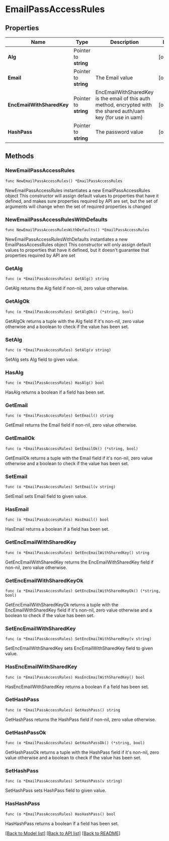 # EmailPassAccessRules

## Properties

Name | Type | Description | Notes
------------ | ------------- | ------------- | -------------
**Alg** | Pointer to **string** |  | [optional] 
**Email** | Pointer to **string** | The Email value | [optional] 
**EncEmailWithSharedKey** | Pointer to **string** | EncEmailWithSharedKey is the email of this auth method, encrypted with the shared auth/uam key (for use in uam) | [optional] 
**HashPass** | Pointer to **string** | The password value | [optional] 

## Methods

### NewEmailPassAccessRules

`func NewEmailPassAccessRules() *EmailPassAccessRules`

NewEmailPassAccessRules instantiates a new EmailPassAccessRules object
This constructor will assign default values to properties that have it defined,
and makes sure properties required by API are set, but the set of arguments
will change when the set of required properties is changed

### NewEmailPassAccessRulesWithDefaults

`func NewEmailPassAccessRulesWithDefaults() *EmailPassAccessRules`

NewEmailPassAccessRulesWithDefaults instantiates a new EmailPassAccessRules object
This constructor will only assign default values to properties that have it defined,
but it doesn't guarantee that properties required by API are set

### GetAlg

`func (o *EmailPassAccessRules) GetAlg() string`

GetAlg returns the Alg field if non-nil, zero value otherwise.

### GetAlgOk

`func (o *EmailPassAccessRules) GetAlgOk() (*string, bool)`

GetAlgOk returns a tuple with the Alg field if it's non-nil, zero value otherwise
and a boolean to check if the value has been set.

### SetAlg

`func (o *EmailPassAccessRules) SetAlg(v string)`

SetAlg sets Alg field to given value.

### HasAlg

`func (o *EmailPassAccessRules) HasAlg() bool`

HasAlg returns a boolean if a field has been set.

### GetEmail

`func (o *EmailPassAccessRules) GetEmail() string`

GetEmail returns the Email field if non-nil, zero value otherwise.

### GetEmailOk

`func (o *EmailPassAccessRules) GetEmailOk() (*string, bool)`

GetEmailOk returns a tuple with the Email field if it's non-nil, zero value otherwise
and a boolean to check if the value has been set.

### SetEmail

`func (o *EmailPassAccessRules) SetEmail(v string)`

SetEmail sets Email field to given value.

### HasEmail

`func (o *EmailPassAccessRules) HasEmail() bool`

HasEmail returns a boolean if a field has been set.

### GetEncEmailWithSharedKey

`func (o *EmailPassAccessRules) GetEncEmailWithSharedKey() string`

GetEncEmailWithSharedKey returns the EncEmailWithSharedKey field if non-nil, zero value otherwise.

### GetEncEmailWithSharedKeyOk

`func (o *EmailPassAccessRules) GetEncEmailWithSharedKeyOk() (*string, bool)`

GetEncEmailWithSharedKeyOk returns a tuple with the EncEmailWithSharedKey field if it's non-nil, zero value otherwise
and a boolean to check if the value has been set.

### SetEncEmailWithSharedKey

`func (o *EmailPassAccessRules) SetEncEmailWithSharedKey(v string)`

SetEncEmailWithSharedKey sets EncEmailWithSharedKey field to given value.

### HasEncEmailWithSharedKey

`func (o *EmailPassAccessRules) HasEncEmailWithSharedKey() bool`

HasEncEmailWithSharedKey returns a boolean if a field has been set.

### GetHashPass

`func (o *EmailPassAccessRules) GetHashPass() string`

GetHashPass returns the HashPass field if non-nil, zero value otherwise.

### GetHashPassOk

`func (o *EmailPassAccessRules) GetHashPassOk() (*string, bool)`

GetHashPassOk returns a tuple with the HashPass field if it's non-nil, zero value otherwise
and a boolean to check if the value has been set.

### SetHashPass

`func (o *EmailPassAccessRules) SetHashPass(v string)`

SetHashPass sets HashPass field to given value.

### HasHashPass

`func (o *EmailPassAccessRules) HasHashPass() bool`

HasHashPass returns a boolean if a field has been set.


[[Back to Model list]](../README.md#documentation-for-models) [[Back to API list]](../README.md#documentation-for-api-endpoints) [[Back to README]](../README.md)


